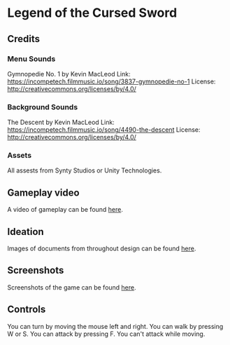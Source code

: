 
# Legend of the Cursed Sword


## Credits
### Menu Sounds
Gymnopedie No. 1 by Kevin MacLeod
Link: https://incompetech.filmmusic.io/song/3837-gymnopedie-no-1
License: http://creativecommons.org/licenses/by/4.0/

### Background Sounds
The Descent by Kevin MacLeod
Link: https://incompetech.filmmusic.io/song/4490-the-descent
License: http://creativecommons.org/licenses/by/4.0/

### Assets
All assests from Synty Studios or Unity Technologies.

## Gameplay video
A video of gameplay can be found [here](https://drive.google.com/file/d/1gWmxAvlaGoSS8y1Kt9tgdjSBa_yp_tvP/view?usp=sharing).

## Ideation
Images of documents from throughout design can be found [here](https://drive.google.com/drive/folders/1ogcrGiPs6RrTkB0KCFj2Sa4UKkmh4adC?usp=sharing ).

## Screenshots
Screenshots of the game can be found [here](https://drive.google.com/drive/folders/13bESo5JCC-umKphC5NoDLCJ3otXNgOut?usp=sharing "here").

## Controls 
You can turn by moving the mouse left and right.
You can walk by pressing W or S.
You can attack by pressing F. You can't attack while moving.
